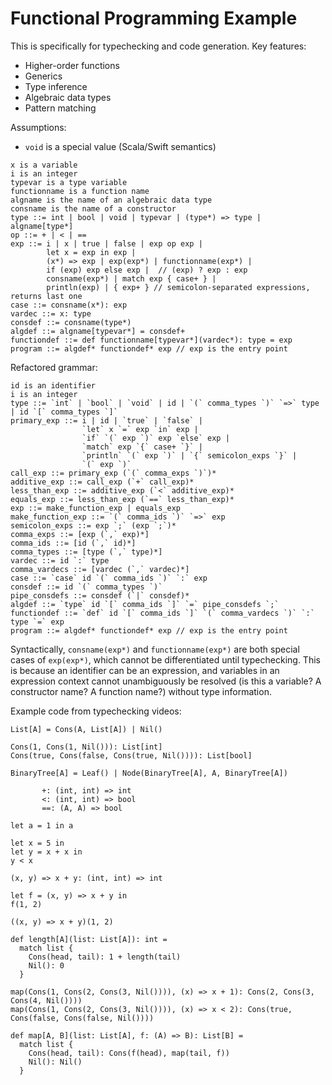 # Functional Programming Example

This is specifically for typechecking and code generation.
Key features:

- Higher-order functions
- Generics
- Type inference
- Algebraic data types
- Pattern matching

Assumptions:
- `void` is a special value (Scala/Swift semantics)

```
x is a variable
i is an integer
typevar is a type variable
functionname is a function name
algname is the name of an algebraic data type
consname is the name of a constructor
type ::= int | bool | void | typevar | (type*) => type | algname[type*]
op ::= + | < | ==
exp ::= i | x | true | false | exp op exp |
        let x = exp in exp |
        (x*) => exp | exp(exp*) | functionname(exp*) |
        if (exp) exp else exp |  // (exp) ? exp : exp
        consname(exp*) | match exp { case+ } |
        println(exp) | { exp+ } // semicolon-separated expressions, returns last one
case ::= consname(x*): exp
vardec ::= x: type
consdef ::= consname(type*)
algdef ::= algname[typevar*] = consdef+
functiondef ::= def functionname[typevar*](vardec*): type = exp
program ::= algdef* functiondef* exp // exp is the entry point
```

Refactored grammar:
```
id is an identifier
i is an integer
type ::= `int` | `bool` | `void` | id | `(` comma_types `)` `=>` type | id `[` comma_types `]`
primary_exp ::= i | id | `true` | `false` |
                `let` x `=` exp `in` exp |
                `if` `(` exp `)` exp `else` exp |
                `match` exp `{` case+ `}` |
                `println` `(` exp `)` | `{` semicolon_exps `}` |
                `(` exp `)`
call_exp ::= primary_exp (`(` comma_exps `)`)*
additive_exp ::= call_exp (`+` call_exp)*
less_than_exp ::= additive_exp (`<` additive_exp)*
equals_exp ::= less_than_exp (`==` less_than_exp)*
exp ::= make_function_exp | equals_exp
make_function_exp ::= `(` comma_ids `)` `=>` exp
semicolon_exps ::= exp `;` (exp `;`)*
comma_exps ::= [exp (`,` exp)*]
comma_ids ::= [id (`,` id)*]
comma_types ::= [type (`,` type)*]
vardec ::= id `:` type
comma_vardecs ::= [vardec (`,` vardec)*]
case ::= `case` id `(` comma_ids `)` `:` exp
consdef ::= id `(` comma_types `)`
pipe_consdefs ::= consdef (`|` consdef)*
algdef ::= `type` id `[` comma_ids `]` `=` pipe_consdefs `;`
functiondef ::= `def` id `[` comma_ids `]` `(` comma_vardecs `)` `:` type `=` exp
program ::= algdef* functiondef* exp // exp is the entry point
```

Syntactically, `consname(exp*)` and `functionname(exp*)` are both special cases of `exp(exp*)`, which cannot be differentiated until typechecking.
This is because an identifier can be an expression, and variables in an expression context cannot unambiguously be resolved (is this a variable?  A constructor name?  A function name?) without type information.


Example code from typechecking videos:
```
List[A] = Cons(A, List[A]) | Nil()

Cons(1, Cons(1, Nil())): List[int]
Cons(true, Cons(false, Cons(true, Nil()))): List[bool]

BinaryTree[A] = Leaf() | Node(BinaryTree[A], A, BinaryTree[A])

       +: (int, int) => int
       <: (int, int) => bool
       ==: (A, A) => bool

let a = 1 in a

let x = 5 in
let y = x + x in
y < x

(x, y) => x + y: (int, int) => int

let f = (x, y) => x + y in
f(1, 2)

((x, y) => x + y)(1, 2)

def length[A](list: List[A]): int =
  match list {
    Cons(head, tail): 1 + length(tail)
    Nil(): 0
  }

map(Cons(1, Cons(2, Cons(3, Nil()))), (x) => x + 1): Cons(2, Cons(3, Cons(4, Nil())))
map(Cons(1, Cons(2, Cons(3, Nil()))), (x) => x < 2): Cons(true, Cons(false, Cons(false, Nil())))

def map[A, B](list: List[A], f: (A) => B): List[B] =
  match list {
    Cons(head, tail): Cons(f(head), map(tail, f))
    Nil(): Nil()
  }
```
